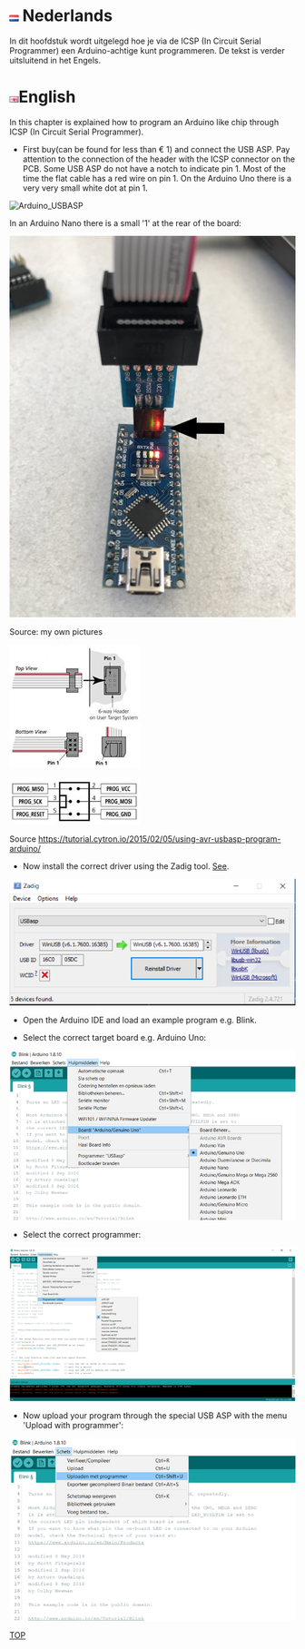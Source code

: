# ![Nederlandse vlag](../../images/nl.gif) Nederlands

In dit hoofdstuk wordt uitgelegd hoe je via de ICSP (In Circuit Serial Programmer) een Arduino-achtige kunt programmeren. De tekst is verder uitsluitend in het Engels.

# ![English flag](../../images/gb.gif)English

In this chapter is explained how to program an Arduino like chip through ICSP (In Circuit Serial Programmer).

* First buy(can be found for less than &euro; 1) and connect the USB ASP. Pay attention to the connection of the header with the ICSP connector on the PCB. Some USB ASP do not have a notch to indicate pin 1. Most of the time the flat cable has a red wire on pin 1. On the Arduino Uno there is a very very small white dot at pin 1.

![Arduino_USBASP](./images/Arduino_USBASP.png)

In an Arduino Nano there is a small '1' at the rear of the board:

![Arduino_USBASP](./images/ArduinoNano_USBASP.jpg)

Source: my own pictures

![6pinAVRprogcable](./images/6pinAVRprogcable.jpg)

![6pinAVRproghead](./images/6pinAVRproghead.jpg)

Source https://tutorial.cytron.io/2015/02/05/using-avr-usbasp-program-arduino/

* Now install the correct driver using the Zadig tool. [See](https://rayshobby.net/dead-simple-driver-installation-for-usbasp-and-usbtiny-on-windows/).

![ZadigInstallDriver](./images/ZadigInstallDriver.PNG)

* Open the Arduino IDE and load an example program e.g. Blink.

* Select the correct target board e.g. Arduino Uno:

![ArduinoIDESelectTarget](./images/ArduinoIDESelectTarget.PNG)

* Select the correct programmer:

![ArduinoIDEProgrammer](./images/ArduinoIDEProgrammer.PNG)

* Now upload your program through the special USB ASP with the menu 'Upload with programmer':

![ArduinoIDEUploadUsingProgrammer](./images/ArduinoIDEUploadUsingProgrammer.PNG)

[TOP](#English)
